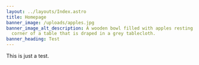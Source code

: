 ```yaml
---
layout: ../layouts/Index.astro
title: Homepage
banner_image: /uploads/apples.jpg
banner_image_alt_description: A wooden bowl filled with apples resting on the
  corner of a table that is draped in a grey tablecloth.
banner_heading: Test
---
```

This is just a test.